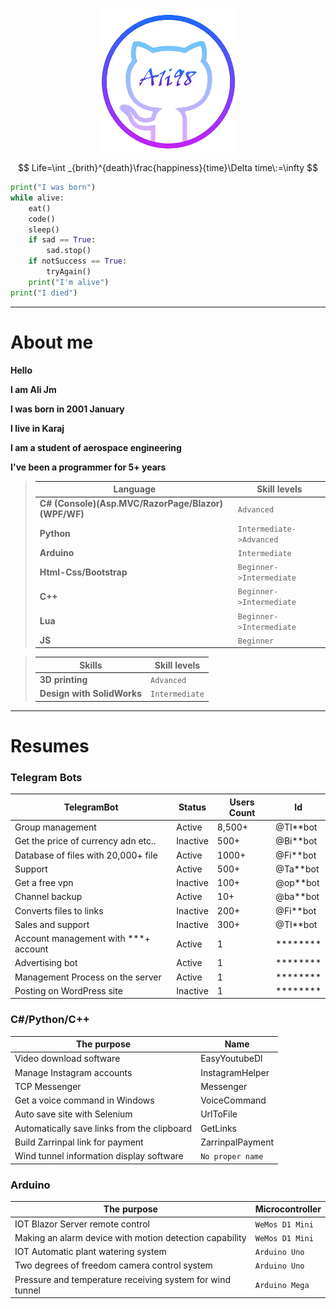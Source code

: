

<p align="center">
  <img src="https://raw.githubusercontent.com/A1i98/A1i98/main/images.png" />
</p>

$$
Life=\int _{brith}^{death}\frac{happiness}{time}\Delta time\:=\infty 
$$


```python
print("I was born")
while alive:
    eat()
    code()
    sleep()
    if sad == True:
        sad.stop()
    if notSuccess == True:
        tryAgain()    
    print("I'm alive")
print("I died")    
```
---
# About me

**Hello**

**I am Ali Jm**

**I was born in 2001 January**

**I live in Karaj**

**I am a student of aerospace engineering**

**I've been a programmer for 5+ years**


>| Language  | Skill  levels |
>| ------ | ------ |
>|**C# (Console)(Asp.MVC/RazorPage/Blazor)(WPF/WF)** | `Advanced`
>|**Python** | `Intermediate->Advanced`
>|**Arduino** | `Intermediate`
>|**Html-Css/Bootstrap** | `Beginner->Intermediate`
>|**C++** | `Beginner->Intermediate`
>|**Lua** | `Beginner->Intermediate`
>|**JS** | `Beginner`



>| Skills  | Skill  levels |
>| ------ | ------ |
>|**3D printing** | `Advanced`
>|**Design with SolidWorks** | `Intermediate`


---

# Resumes


### **Telegram Bots**


| TelegramBot | Status | Users Count | Id |
| ------ | ----------- | ----- | ---- |
| Group management | Active | 8,500+ | @TI**bot
| Get the price of currency adn etc.. | Inactive | 500+ | @Bi**bot
| Database of files with 20,000+ file | Active | 1000+ | @Fi**bot
| Support | Active | 500+ | @Ta**bot
| Get a free vpn | Inactive | 100+ | @op**bot
| Channel backup | Active | 10+ | @ba**bot
| Converts files to links | Inactive | 200+ | @Fi**bot
| Sales and support | Inactive | 300+ | @TI**bot
| Account management with ***+ account | Active | 1 | ********
| Advertising bot | Active | 1 | ********
| Management Process on the server | Active | 1 | ********
| Posting on WordPress site | Inactive | 1 | ********


### **C#/Python/C++**


| The purpose | Name |
| ------ | ---- |
| Video download software | EasyYoutubeDl
| Manage Instagram accounts | InstagramHelper
| TCP Messenger | Messenger
| Get a voice command in Windows | VoiceCommand
| Auto save site with Selenium | UrlToFile
| Automatically save links from the clipboard | GetLinks
| Build Zarrinpal link for payment | ZarrinpalPayment
| Wind tunnel information display software | `No proper name`


### **Arduino**


| The purpose | Microcontroller 
| ------ | ------ |
| IOT Blazor Server remote control | `WeMos D1 Mini`
| Making an alarm device with motion detection capability | `WeMos D1 Mini`
| IOT Automatic plant watering system | `Arduino Uno`
| Two degrees of freedom camera control system | `Arduino Uno`
| Pressure and temperature receiving system for wind tunnel | `Arduino Mega`











